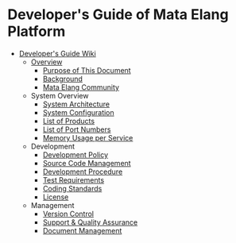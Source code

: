 # Developer's Guide of Mata Elang Platform

- [Developer's Guide Wiki ](https://github.com/mata-elang-stable/developersguide/wiki)
  - [Overview](https://github.com/mata-elang-stable/developersguide/wiki/overview)
    - [Purpose of This Document](https://github.com/mata-elang-stable/developersguide/wiki/overview#purpose-of-this-document)
    - [Background](https://github.com/mata-elang-stable/developersguide/wiki/overview#background)
    - [Mata Elang Community](https://github.com/mata-elang-stable/developersguide/wiki/overview#mata-elang-community)
  - System Overview
    - [System Architecture](https://github.com/mata-elang-stable/developersguide/wiki/system-architecture)
    - [System Configuration](https://github.com/mata-elang-stable/developersguide/wiki/system-configuration)
    - [List of Products](https://github.com/mata-elang-stable/developersguide/wiki/list-of-products)
    - [List of Port Numbers](https://github.com/mata-elang-stable/developersguide/wiki/list-of-port-numbers)   
    - [Memory Usage per Service](https://github.com/mata-elang-stable/developersguide/wiki/Memory-Usage-per-Service)  
  - Development
    - [Development Policy](https://github.com/mata-elang-stable/developersguide/wiki/development-policy)
    - [Source Code Management](https://github.com/mata-elang-stable/developersguide/wiki/source-code-management)
    - [Development Procedure](https://github.com/mata-elang-stable/developersguide/wiki/development-procedure)
    - [Test Requirements](https://github.com/mata-elang-stable/developersguide/wiki/test-requirements)
    - [Coding Standards](https://github.com/mata-elang-stable/developersguide/wiki/coding-standards)
    - [License](https://github.com/mata-elang-stable/developersguide/wiki/license)
  - Management
    - [Version Control](https://github.com/mata-elang-stable/developersguide/wiki/version-control)
    - [Support & Quality Assurance](https://github.com/mata-elang-stable/developersguide/wiki/support-&-quality-assurance)
    - [Document Management](https://github.com/mata-elang-stable/developersguide/wiki/document-management)
